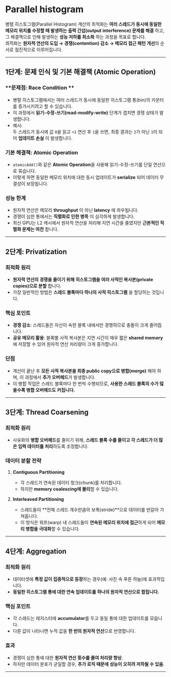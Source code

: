 # Parallel histogram

병렬 히스토그램(Parallel Histogram) 계산의 최적화는 **여러 스레드가 동시에 동일한 메모리 위치를 수정할 때 발생하는 출력 간섭(output interference) 문제를 해결** 하고, 그 해결책으로 인해 발생하는 **성능 저하를 최소화** 하는 과정을 목표로 합니다.  
최적화는 **원자적 연산의 도입 → 경쟁(contention) 감소 → 메모리 접근 패턴 개선**의 순서로 점진적으로 이루어집니다.

---

## **1단계: 문제 인식 및 기본 해결책 (Atomic Operation)**

### **문제점: Race Condition **  
- 병렬 히스토그램에서는 여러 스레드가 동시에 동일한 히스토그램 통(bin)의 카운터를 증가시키려고 할 수 있습니다.  
- 이 과정에서 **읽기-수정-쓰기(read-modify-write)** 단계가 겹치면 경쟁 상태가 발생합니다.  
- 예시:  
  두 스레드가 동시에 값 `0`을 읽고 `+1` 연산 후 `1`을 쓰면, 최종 결과는 `2`가 아닌 `1`이 되어 **업데이트 손실** 이 발생합니다.

### **기본 해결책: Atomic Operation**  
- `atomicAdd()`와 같은 **Atomic Operation**을 사용해 읽기-수정-쓰기를 단일 연산으로 묶습니다.  
- 이렇게 하면 동일한 메모리 위치에 대한 동시 업데이트가 **serialize** 되어 데이터 무결성이 보장됩니다.

### **성능 한계**  
- 원자적 연산은 메모리 **throughput** 이 아닌 **latency** 에 좌우됩니다.  
- 경쟁이 심한 통에서는 **직렬화로 인한 병목** 이 심각하게 발생합니다.  
- 최신 GPU는 L2 캐시에서 원자적 연산을 처리해 지연 시간을 줄였지만 **근본적인 직렬화 문제는 여전** 합니다.

---

## **2단계: Privatization**

### **최적화 원리**  
- **원자적 연산의 경쟁을 줄이기 위해 히스토그램을 여러 사적인 복사본(private copies)으로 분할** 합니다.  
- 가장 일반적인 방법은 **스레드 블록마다 하나의 사적 히스토그램** 을 할당하는 것입니다.

### **핵심 포인트**  
- **경쟁 감소**: 스레드들은 자신이 속한 블록 내에서만 경쟁하므로 충돌이 크게 줄어듭니다.  
- **공유 메모리 활용**: 블록별 사적 복사본은 지연 시간이 매우 짧은 **shared memory** 에 저장할 수 있어 원자적 연산 처리량이 크게 증가합니다.

### **단점**  
- 계산이 끝난 후 **모든 사적 복사본을 최종 public copy으로 병합(merge)** 해야 하며, 이 과정에서 **추가 오버헤드**가 발생합니다.
- 이 병합 작업은 스레드 블록마다 한 번씩 수행되므로, **사용한 스레드 블록의 수가 많을수록 병합 오버헤드도 커집니다.**

---

## **3단계: Thread Coarsening**

### **최적화 원리**  
- 사유화의 **병합 오버헤드**를 줄이기 위해, **스레드 블록 수를 줄이고 각 스레드가 더 많은 입력 데이터를 처리**하도록 조정합니다.

### **데이터 분할 전략**  
1. **Contiguous Partitioning**  
   - 각 스레드가 연속된 데이터 청크(chunk)를 처리합니다.  
   - 하지만 **memory coalescing에 불리**할 수 있습니다.

2. **Interleaved Partitioning**  
   - 스레드들이 **전체 스레드 개수만큼의 보폭(stride)**으로 데이터를 번갈아 가져옵니다.  
   - 이 방식은 워프(warp) 내 스레드들이 **연속된 메모리 위치에 접근**하게 되어 **메모리 병합을 극대화**할 수 있습니다.

---

## **4단계: Aggregation**

### **최적화 원리**  
- 데이터셋에 **특정 값이 집중적으로 등장**하는 경우(예: 사진 속 푸른 하늘)에 효과적입니다.  
- **동일한 히스토그램 통에 대한 연속 업데이트를 하나의 원자적 연산으로 합칩니다.**

### **핵심 포인트**  
- 각 스레드는 레지스터에 **accumulator**를 두고 동일 통에 대한 업데이트를 모읍니다.  
- 다른 값이 나타나면 누적 값을 **한 번의 원자적 연산**으로 반영합니다.

### **효과**  
- 경쟁이 심한 통에 대한 **원자적 연산 횟수를 줄여 처리량 향상**.  
- 하지만 데이터 분포가 균일할 경우, **추가 로직 때문에 성능이 오히려 저하될 수 있음**.

---
